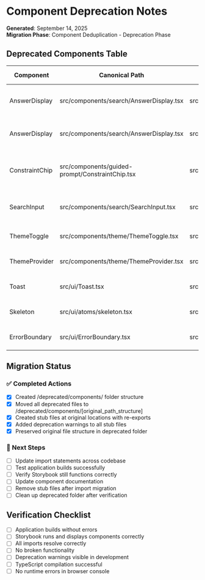# Component Deprecation Notes

**Generated**: September 14, 2025  
**Migration Phase**: Component Deduplication - Deprecation Phase  

## Deprecated Components Table

| Component | Canonical Path | Moved From | Date | Replacement Notes |
|-----------|----------------|------------|------|-------------------|
| AnswerDisplay | src/components/search/AnswerDisplay.tsx | src/ui/AnswerDisplay.tsx | 2025-09-14 | Consolidate answer display logic into single component |
| AnswerDisplay | src/components/search/AnswerDisplay.tsx | src/ui/lazy/answer-display.tsx | 2025-09-14 | Consolidate answer display logic into single component |
| ConstraintChip | src/components/guided-prompt/ConstraintChip.tsx | src/components/ConstraintChip.tsx | 2025-09-14 | Merge constraint chip implementations for guided prompts |
| SearchInput | src/components/search/SearchInput.tsx | src/components/features/SearchInput.tsx | 2025-09-14 | Unify search input components across features |
| ThemeToggle | src/components/theme/ThemeToggle.tsx | src/ui/ThemeToggle.tsx | 2025-09-14 | Standardize theme toggle implementation |
| ThemeProvider | src/components/theme/ThemeProvider.tsx | src/ui/providers/theme-provider.tsx | 2025-09-14 | Consolidate theme provider implementations |
| Toast | src/ui/Toast.tsx | src/ui/ui/toast.tsx | 2025-09-14 | Merge toast notification components |
| Skeleton | src/ui/atoms/skeleton.tsx | src/ui/ui/skeleton.tsx | 2025-09-14 | Unify skeleton loading components |
| ErrorBoundary | src/ui/ErrorBoundary.tsx | src/components/error-boundary.tsx | 2025-09-14 | Consolidate error boundary implementations |

## Migration Status

### ✅ Completed Actions
- [x] Created /deprecated/components/ folder structure
- [x] Moved all deprecated files to /deprecated/components/[original_path_structure]
- [x] Created stub files at original locations with re-exports
- [x] Added deprecation warnings to all stub files
- [x] Preserved original file structure in deprecated folder

### 🔄 Next Steps
- [ ] Update import statements across codebase
- [ ] Test application builds successfully
- [ ] Verify Storybook still functions correctly
- [ ] Update component documentation
- [ ] Remove stub files after import migration
- [ ] Clean up deprecated folder after verification

## Verification Checklist

- [ ] Application builds without errors
- [ ] Storybook runs and displays components correctly
- [ ] All imports resolve correctly
- [ ] No broken functionality
- [ ] Deprecation warnings visible in development
- [ ] TypeScript compilation successful
- [ ] No runtime errors in browser console
